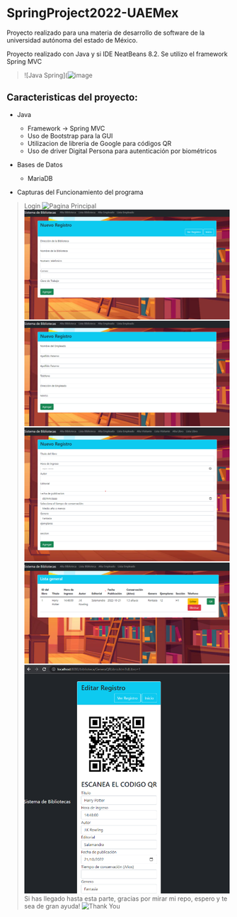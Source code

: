 # SpringProject2022-UAEMex
Proyecto realizado para una materia de desarrollo de software de la universidad autónoma del estado de México.

Proyecto realizado con Java y si IDE NeatBeans 8.2.
Se utilizo el framework Spring MVC

> ![Java Spring](![image](https://user-images.githubusercontent.com/89498777/195995768-df7773f3-b630-4abd-8f3d-929f3f41795e.png)

## Caracteristicas del proyecto: 

- Java
  - Framework -> Spring MVC
  - Uso de Bootstrap para la GUI
  - Utilizacion de libreria de Google para códigos QR
  - Uso de driver Digital Persona para autenticación por biométricos
- Bases de Datos
  - MariaDB
 
- Capturas del Funcionamiento del programa
> Login
![Pagina Principal](/screenshots/captura.PNG)
![Captura](/screnshots/Captura1.PNG)
![Captura](/screnshots/Captura2.PNG)
![Captura](/screnshots/Captura3.PNG)
![Captura](/screnshots/Captura4.PNG)
![Captura](/screnshots/Captura5.PNG)
  > Si has llegado hasta esta parte, gracias por mirar mi repo, espero y te sea de gran ayuda!
> ![Thank You](https://cloudfront-us-east-1.images.arcpublishing.com/culturacolectiva/CXEJ7EGFWRDPJAJWWQU7RUTOLA.gif)
